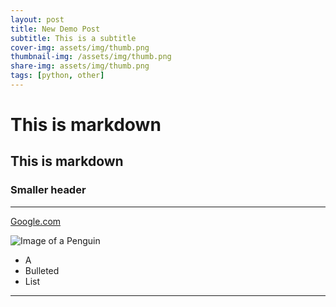 ```yaml
---
layout: post
title: New Demo Post
subtitle: This is a subtitle
cover-img: assets/img/thumb.png
thumbnail-img: /assets/img/thumb.png
share-img: assets/img/thumb.png
tags: [python, other]
---
```


# This is markdown

## This is markdown

### Smaller header

---

[Google.com](https://google.com)

![Image of a Penguin](https://upload.wikimedia.org/wikipedia/commons/thumb/b/be/SGI-2016-South_Georgia_%28Fortuna_Bay%29%E2%80%93King_penguin_%28Aptenodytes_patagonicus%29_04.jpg/1200px-SGI-2016-South_Georgia_%28Fortuna_Bay%29%E2%80%93King_penguin_%28Aptenodytes_patagonicus%29_04.jpg)

- A 
- Bulleted
- List

---
